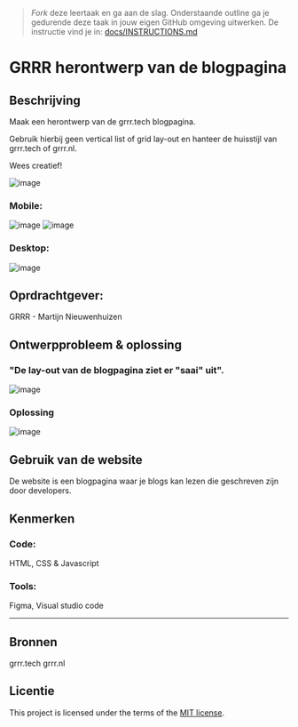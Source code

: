 > _Fork_ deze leertaak en ga aan de slag. Onderstaande outline ga je gedurende deze taak in jouw eigen GitHub omgeving uitwerken. De instructie vind je in: [docs/INSTRUCTIONS.md](docs/INSTRUCTIONS.md)

# GRRR herontwerp van de blogpagina
<!-- Geef je project een titel en schrijf in één zin wat het is -->


## Beschrijving
<!-- In de Beschrijving staat hoe je project er uit ziet, hoe het werkt en wat je er mee kan. -->
<!-- Voeg een mooie poster visual toe 📸 -->
<!-- Voeg een link toe naar Github Pages 🌐-->
Maak een herontwerp van de grrr.tech blogpagina. 

Gebruik hierbij geen vertical list of grid lay-out en hanteer de huisstijl van grrr.tech of grrr.nl.

Wees creatief!

![image](https://github.com/lemuelmgsn/the-startup-responsive-interactieve-website/assets/144004180/177bfd68-6500-4832-924d-75f36db42fa0)

### Mobile: 

![image](https://github.com/lemuelmgsn/the-startup-responsive-interactieve-website/assets/144004180/569f2681-c15e-42e0-bdd3-7225eb202fd8)
![image](https://github.com/lemuelmgsn/the-startup-responsive-interactieve-website/assets/144004180/6ff16372-92c1-4231-a40a-846f210fd87e)

### Desktop:

![image](https://github.com/lemuelmgsn/the-startup-responsive-interactieve-website/assets/144004180/f3a28ba3-f7aa-41bb-9337-18427c01036b)

## Oprdrachtgever:

GRRR - Martijn Nieuwenhuizen

## Ontwerpprobleem & oplossing

### "De lay-out van de blogpagina ziet er "saai" uit".

![image](https://github.com/lemuelmgsn/the-startup-responsive-interactieve-website/assets/144004180/94c613ac-10a1-4365-9c4d-b13daf72a557)

### Oplossing

![image](https://github.com/lemuelmgsn/the-startup-responsive-interactieve-website/assets/144004180/82a9770c-176b-4b2a-839e-e94753cfec5f)

## Gebruik van de website

De website is een blogpagina waar je blogs kan lezen die geschreven zijn door developers. 

## Kenmerken
<!-- Bij Kenmerken staat welke technieken zijn gebruikt en hoe. Wat is de HTML structuur? Wat zijn de belangrijkste dingen in CSS? Wat is er met JS gedaan en hoe? -->
### Code: 

HTML, CSS & Javascript

### Tools:

Figma, Visual studio code

***

## Bronnen

grrr.tech grrr.nl

## Licentie

This project is licensed under the terms of the [MIT license](./LICENSE).

